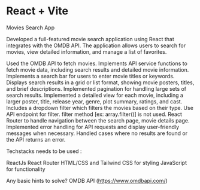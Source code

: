 # React + Vite


Movies Search App


Developed a full-featured movie search application using React that integrates with the OMDB API. The application allows users to search for movies, view detailed information, and manage a list of favorites.


Used the OMDB API to fetch movies.
Implements API service functions to fetch movie data, including search results and detailed movie information.
Implements a search bar for users to enter movie titles or keywords.
Displays search results in a grid or list format, showing movie posters, titles, and brief descriptions.
Implemented pagination for handling large sets of search results.
Implemented a detailed view for each movie, including a larger poster, title, release year, genre, plot summary, ratings, and cast.
Includes a dropdown filter which filters the movies based on their type. Use API endpoint for filter.
filter method [ex: array.filter()] is not used.
React Router to handle navigation between the search page, movie details page.
Implemented error handling for API requests and display user-friendly messages when necessary.
Handled cases where no results are found or the API returns an error.


Techstacks needs to be used : 

ReactJs
React Router
HTML/CSS and Tailwind CSS for styling
JavaScript for functionality


Any basic hints to solve?
OMDB API (https://www.omdbapi.com/)